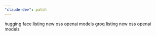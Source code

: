 ```yaml
---
"claude-dev": patch
---
```


hugging face listing new oss openai models
groq listing new oss openai models
